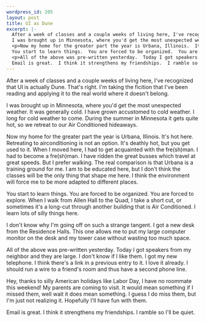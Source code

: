 ```yaml
--- 
wordpress_id: 205
layout: post
title: UI as Dune
excerpt: |-
  After a week of classes and a couple weeks of living here, I've recognized that UI is actually Dune.  That's right.  I'm taking the ficition that I've been reading and applying it to the real world where it doesn't belong.<p>
  I was brought up in Minnesota, where you'd get the most unexpected weather.  It was generally cold.  I have grown accustomed to cold weather.  I long for cold weather to come.  During the summer in Minnesota it gets quite hot, so we retreat to our Air Conditioned hideaways.
  <p>Now my home for the greater part the year is Urbana, Illinois.  It's hot here.  Retreating to airconditioning is not an option.  It's deathly hot, but you get used to it.  When I moved here, I had to get acquainted with the fre(sh)man.  I had to become a fre(sh)man.  I have ridden the great busses which travel at great speeds.  But I prefer walking.  The real comparison is that Urbana is a training ground for me.  I am to be educated here, but I don't think the classes will be the only thing that shape me here.  I think the environment will force me to be more adapted to different places.<p>
  You start to learn things.  You are forced to be organized.  You are forced to explore.  When I walk from Allen Hall to the Quad, I take a short cut, or sometimes it's a long-cut through another building that is Air Conditioned.  I learn lots of silly things here.<p>I don't know why I'm going off on such a strange tangent.  I got a new desk from the Residence Halls.  This one allows me to put my large computer monitor on the desk and my tower case without wasting too much space.
  <p>All of the above was pre-written yesterday.  Today I got speakers from my neighbor and they are large.  I don't know if I like them.  I got my new telephone.  I think there's a link in a previous entry to it.  I love it already.  I should run a wire to a friend's room and thus have a second phone line.<p>Hey, thanks to silly American holidays like Labor Day, I have no roommate this weekend!  My parents are coming to visit.  It would mean something if I missed them, well wait it does mean something.  I guess I do miss them, but I'm just not realizing it.  Hopefully I'll have fun with them.<p>
  Email is great.  I think it strengthens my friendships.  I ramble so I'll be quiet.
---
```

After a week of classes and a couple weeks of living here, I've recognized that UI is actually Dune.  That's right.  I'm taking the ficition that I've been reading and applying it to the real world where it doesn't belong.<p>
I was brought up in Minnesota, where you'd get the most unexpected weather.  It was generally cold.  I have grown accustomed to cold weather.  I long for cold weather to come.  During the summer in Minnesota it gets quite hot, so we retreat to our Air Conditioned hideaways.
<p>Now my home for the greater part the year is Urbana, Illinois.  It's hot here.  Retreating to airconditioning is not an option.  It's deathly hot, but you get used to it.  When I moved here, I had to get acquainted with the fre(sh)man.  I had to become a fre(sh)man.  I have ridden the great busses which travel at great speeds.  But I prefer walking.  The real comparison is that Urbana is a training ground for me.  I am to be educated here, but I don't think the classes will be the only thing that shape me here.  I think the environment will force me to be more adapted to different places.<p>
You start to learn things.  You are forced to be organized.  You are forced to explore.  When I walk from Allen Hall to the Quad, I take a short cut, or sometimes it's a long-cut through another building that is Air Conditioned.  I learn lots of silly things here.<p>I don't know why I'm going off on such a strange tangent.  I got a new desk from the Residence Halls.  This one allows me to put my large computer monitor on the desk and my tower case without wasting too much space.
<p>All of the above was pre-written yesterday.  Today I got speakers from my neighbor and they are large.  I don't know if I like them.  I got my new telephone.  I think there's a link in a previous entry to it.  I love it already.  I should run a wire to a friend's room and thus have a second phone line.<p>Hey, thanks to silly American holidays like Labor Day, I have no roommate this weekend!  My parents are coming to visit.  It would mean something if I missed them, well wait it does mean something.  I guess I do miss them, but I'm just not realizing it.  Hopefully I'll have fun with them.<p>
Email is great.  I think it strengthens my friendships.  I ramble so I'll be quiet.
